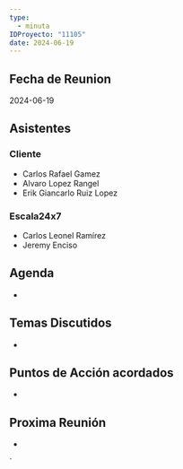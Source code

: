 ```yaml
---
type:
  - minuta
IDProyecto: "11105"
date: 2024-06-19
---
```


## Fecha de Reunion
2024-06-19

## Asistentes

### Cliente
* Carlos Rafael Gamez
* Alvaro Lopez Rangel
* Erik Giancarlo Ruiz Lopez
### Escala24x7
- Carlos Leonel Ramírez
- Jeremy Enciso
## Agenda
* 
## Temas Discutidos
*  
## Puntos de Acción acordados
*  
## Proxima Reunión
*   


`